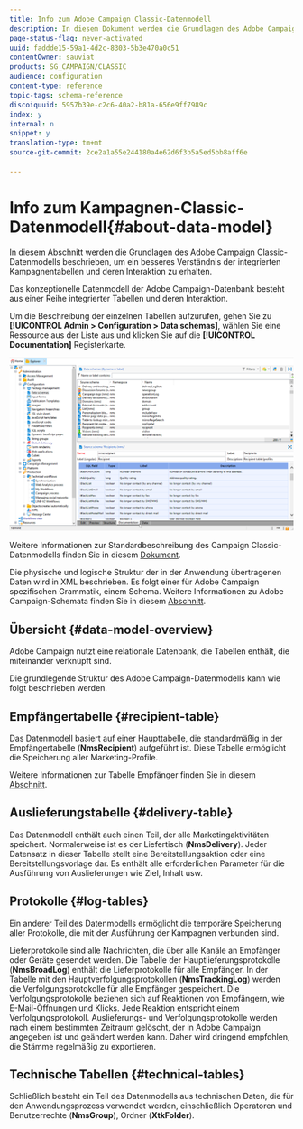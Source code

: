 ```yaml
---
title: Info zum Adobe Campaign Classic-Datenmodell
description: In diesem Dokument werden die Grundlagen des Adobe Campaign Classic-Datenmodells beschrieben.
page-status-flag: never-activated
uuid: faddde15-59a1-4d2c-8303-5b3e470a0c51
contentOwner: sauviat
products: SG_CAMPAIGN/CLASSIC
audience: configuration
content-type: reference
topic-tags: schema-reference
discoiquuid: 5957b39e-c2c6-40a2-b81a-656e9ff7989c
index: y
internal: n
snippet: y
translation-type: tm+mt
source-git-commit: 2ce2a1a55e244180a4e62d6f3b5a5ed5bb8aff6e

---
```



# Info zum Kampagnen-Classic-Datenmodell{#about-data-model}

In diesem Abschnitt werden die Grundlagen des Adobe Campaign Classic-Datenmodells beschrieben, um ein besseres Verständnis der integrierten Kampagnentabellen und deren Interaktion zu erhalten.

Das konzeptionelle Datenmodell der Adobe Campaign-Datenbank besteht aus einer Reihe integrierter Tabellen und deren Interaktion.

Um die Beschreibung der einzelnen Tabellen aufzurufen, gehen Sie zu **[!UICONTROL Admin > Configuration > Data schemas]**, wählen Sie eine Ressource aus der Liste aus und klicken Sie auf die **[!UICONTROL Documentation]** Registerkarte.

![](assets/data-model_documentation-tab.png)

Weitere Informationen zur Standardbeschreibung des Campaign Classic-Datenmodells finden Sie in diesem [Dokument](https://final-docs.campaign.adobe.com/doc/AC/en/technicalResources/_Datamodel_Description_of_the_main_tables.html).

Die physische und logische Struktur der in der Anwendung übertragenen Daten wird in XML beschrieben. Es folgt einer für Adobe Campaign spezifischen Grammatik, einem Schema. Weitere Informationen zu Adobe Campaign-Schemata finden Sie in diesem [Abschnitt](../../configuration/using/about-schema-reference.md).

## Übersicht {#data-model-overview}

Adobe Campaign nutzt eine relationale Datenbank, die Tabellen enthält, die miteinander verknüpft sind.

Die grundlegende Struktur des Adobe Campaign-Datenmodells kann wie folgt beschrieben werden.

## Empfängertabelle {#recipient-table}

Das Datenmodell basiert auf einer Haupttabelle, die standardmäßig in der Empfängertabelle (**NmsRecipient**) aufgeführt ist. Diese Tabelle ermöglicht die Speicherung aller Marketing-Profile.

Weitere Informationen zur Tabelle Empfänger finden Sie in diesem [Abschnitt](../../configuration/using/default-recipient-table.md).

## Auslieferungstabelle {#delivery-table}

Das Datenmodell enthält auch einen Teil, der alle Marketingaktivitäten speichert. Normalerweise ist es der Liefertisch (**NmsDelivery**). Jeder Datensatz in dieser Tabelle stellt eine Bereitstellungsaktion oder eine Bereitstellungsvorlage dar. Es enthält alle erforderlichen Parameter für die Ausführung von Auslieferungen wie Ziel, Inhalt usw.

## Protokolle {#log-tables}

Ein anderer Teil des Datenmodells ermöglicht die temporäre Speicherung aller Protokolle, die mit der Ausführung der Kampagnen verbunden sind.

Lieferprotokolle sind alle Nachrichten, die über alle Kanäle an Empfänger oder Geräte gesendet werden. Die Tabelle der Hauptlieferungsprotokolle (**NmsBroadLog**) enthält die Lieferprotokolle für alle Empfänger.
In der Tabelle mit den Hauptverfolgungsprotokollen (**NmsTrackingLog**) werden die Verfolgungsprotokolle für alle Empfänger gespeichert. Die Verfolgungsprotokolle beziehen sich auf Reaktionen von Empfängern, wie E-Mail-Öffnungen und Klicks. Jede Reaktion entspricht einem Verfolgungsprotokoll.
Auslieferungs- und Verfolgungsprotokolle werden nach einem bestimmten Zeitraum gelöscht, der in Adobe Campaign angegeben ist und geändert werden kann. Daher wird dringend empfohlen, die Stämme regelmäßig zu exportieren.

## Technische Tabellen {#technical-tables}

Schließlich besteht ein Teil des Datenmodells aus technischen Daten, die für den Anwendungsprozess verwendet werden, einschließlich Operatoren und Benutzerrechte (**NmsGroup**), Ordner (**XtkFolder**).